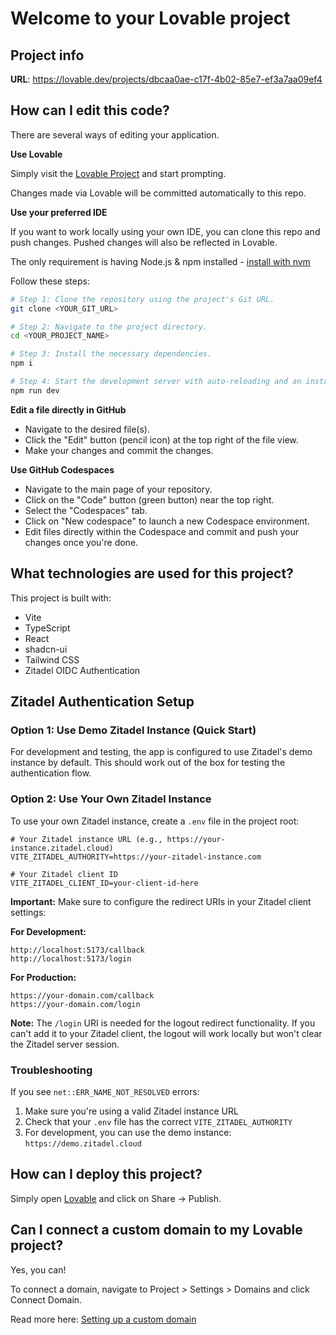 # Welcome to your Lovable project

## Project info

**URL**: https://lovable.dev/projects/dbcaa0ae-c17f-4b02-85e7-ef3a7aa09ef4

## How can I edit this code?

There are several ways of editing your application.

**Use Lovable**

Simply visit the [Lovable Project](https://lovable.dev/projects/dbcaa0ae-c17f-4b02-85e7-ef3a7aa09ef4) and start prompting.

Changes made via Lovable will be committed automatically to this repo.

**Use your preferred IDE**

If you want to work locally using your own IDE, you can clone this repo and push changes. Pushed changes will also be reflected in Lovable.

The only requirement is having Node.js & npm installed - [install with nvm](https://github.com/nvm-sh/nvm#installing-and-updating)

Follow these steps:

```sh
# Step 1: Clone the repository using the project's Git URL.
git clone <YOUR_GIT_URL>

# Step 2: Navigate to the project directory.
cd <YOUR_PROJECT_NAME>

# Step 3: Install the necessary dependencies.
npm i

# Step 4: Start the development server with auto-reloading and an instant preview.
npm run dev
```

**Edit a file directly in GitHub**

- Navigate to the desired file(s).
- Click the "Edit" button (pencil icon) at the top right of the file view.
- Make your changes and commit the changes.

**Use GitHub Codespaces**

- Navigate to the main page of your repository.
- Click on the "Code" button (green button) near the top right.
- Select the "Codespaces" tab.
- Click on "New codespace" to launch a new Codespace environment.
- Edit files directly within the Codespace and commit and push your changes once you're done.

## What technologies are used for this project?

This project is built with:

- Vite
- TypeScript
- React
- shadcn-ui
- Tailwind CSS
- Zitadel OIDC Authentication

## Zitadel Authentication Setup

### Option 1: Use Demo Zitadel Instance (Quick Start)

For development and testing, the app is configured to use Zitadel's demo instance by default. This should work out of the box for testing the authentication flow.

### Option 2: Use Your Own Zitadel Instance

To use your own Zitadel instance, create a `.env` file in the project root:

```env
# Your Zitadel instance URL (e.g., https://your-instance.zitadel.cloud)
VITE_ZITADEL_AUTHORITY=https://your-zitadel-instance.com

# Your Zitadel client ID
VITE_ZITADEL_CLIENT_ID=your-client-id-here
```

**Important:** Make sure to configure the redirect URIs in your Zitadel client settings:

**For Development:**
```
http://localhost:5173/callback
http://localhost:5173/login
```

**For Production:**
```
https://your-domain.com/callback
https://your-domain.com/login
```

**Note:** The `/login` URI is needed for the logout redirect functionality. If you can't add it to your Zitadel client, the logout will work locally but won't clear the Zitadel server session.

### Troubleshooting

If you see `net::ERR_NAME_NOT_RESOLVED` errors:
1. Make sure you're using a valid Zitadel instance URL
2. Check that your `.env` file has the correct `VITE_ZITADEL_AUTHORITY`
3. For development, you can use the demo instance: `https://demo.zitadel.cloud`

## How can I deploy this project?

Simply open [Lovable](https://lovable.dev/projects/dbcaa0ae-c17f-4b02-85e7-ef3a7aa09ef4) and click on Share -> Publish.

## Can I connect a custom domain to my Lovable project?

Yes, you can!

To connect a domain, navigate to Project > Settings > Domains and click Connect Domain.

Read more here: [Setting up a custom domain](https://docs.lovable.dev/features/custom-domain#custom-domain)

